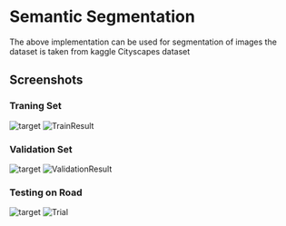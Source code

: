 
# Semantic Segmentation

The above implementation can be used for segmentation of images
the dataset is taken from kaggle Cityscapes dataset
## Screenshots

### Traning Set
![target](https://github.com/AmanShamsheerSheikh/Semantic-Segmentation/assets/103746505/07a7eb8e-aeed-4379-b1b7-0d9165f34cda)
![TrainResult](https://github.com/AmanShamsheerSheikh/Semantic-Segmentation/assets/103746505/e7c6900b-e4f2-4c5c-a7d1-81fc7e2f744e)

### Validation Set
![target](https://github.com/AmanShamsheerSheikh/Semantic-Segmentation/assets/103746505/227c639f-5bfc-49b5-b9be-30df344afa22)
![ValidationResult](https://github.com/AmanShamsheerSheikh/Semantic-Segmentation/assets/103746505/48064564-ef90-44f6-bda2-336ae51072a3)

### Testing on Road
![target](https://github.com/AmanShamsheerSheikh/Semantic-Segmentation/assets/103746505/a98fc1dd-282a-4f08-ba75-4e09ea5d89d8)
![Trial](https://github.com/AmanShamsheerSheikh/Semantic-Segmentation/assets/103746505/f71610c4-994f-42dd-9df0-18a09396e3bc)
